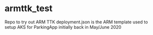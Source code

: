 # armttk_test
Repo to try out ARM TTK
deployment.json is the ARM template used to setup AKS for ParkingApp initially back in May/June 2020
